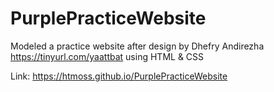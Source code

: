 # PurplePracticeWebsite
Modeled a practice website after design by Dhefry Andirezha https://tinyurl.com/yaattbat using HTML & CSS

Link:
https://htmoss.github.io/PurplePracticeWebsite
